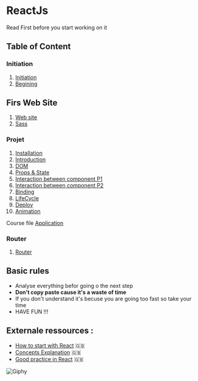 # ReactJs

Read First before you start working on it

## Table of Content

### Initiation

1. [Initiation](./Initiation/README.md)
2. [Begining](./Initiation/Commencement.md)

## Firs Web Site

1. [Web site](./Site/readme.md)
2. [Sass](./Site/Sass/readme.md)

### Projet

1. [Installation](./TodoList/Cours/Installation.md) 
2. [Introduction](./TodoList/Cours/introduction.md) 
3. [DOM](./TodoList/Cours/Dom.md)
4. [Props & State](./TodoList/Cours/PropsEtState.md)
5. [Interaction between component P1](./TodoList/Cours/InteractionEntreComponentPartie1.md) 
6. [Interaction between component P2](./TodoList/Cours/InteractionEntreComponentPartie2.md) 
7. [Binding](./TodoList/Cours/Binding.md)
8. [LifeCycle](./TodoList/Cours/LifeCycle.md)
9. [Deploy](./TodoList/Cours/Deploiment.md)
10. [Animation](./TodoList/Cours/Animations.md)

Course file [Application](./TodoList/App)


### Router

1. [Router](./Router/readme.md)


## Basic rules

- Analyse everything befor going o the next step
- **Don't copy paste cause it's a waste of time**
- If you don't understand it's becuse you are going too fast so take your time
- HAVE FUN !!!

## Externale ressources :

- [How to start with React](https://sabe.io/tutorials/getting-started-with-react) :gb:
- [ Concepts Explanation](https://scotch.io/tutorials/learning-react-getting-started-and-concepts) :gb:
- [Good practice in React](https://camjackson.net/post/9-things-every-reactjs-beginner-should-know) :gb:

![Giphy](http://www.fredzone.org/wp-content/uploads/2014/11/daft1_2.gif)
